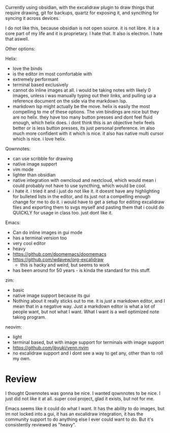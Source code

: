 Currently using obsidian, with the excalidraw plugin to draw things that require drawing, git for backups,  quartz for exposing it, and syncthing for syncing it across devices.

I do not like this, because obsidian is not open source. it is not libre. it is a core part of my life and it is proprietary. I hate that. It also is electron. I hate that aswell.

Other options:

Helix:
* love the binds
* is the editor im most comfortable with
* extremely performant
* terminal based exclusively
* cannot do inline images at all. i would be taking notes with likely 0 images, unless i was manually typing out their links, and pulling up a reference document on the side via the markdown lsp. 
* markdown lsp might actually be the move. helix is easily the most compelling to me of these options. The vim bindings are nice but they are no helix. they have too many button presses and dont feel fluid enough, which helix does. i dont think this is an objective helix feels better or is less button presses, its just personal preference. im also much more confident with it which is nice. it also has native multi cursor which is nice. i love helix. 

Qownnotes:
* can use scribble for drawing
* native image support
* vim mode 
* lighter than obsidian 
* native integration with owncloud and nextcloud, which would mean i could probably not have to use syncthing, which would be cool. 
* i hate it. i tried it and i just do not like it. it doesnt have any highlighting for bulleted lists in the editor, and its just not a compelling enough change for me to do it. i would have to get a setup for editing excalidraw files and exporting them to svgs myself and pasting them that i could do QUICKLY for usage in class too. just dont like it. 


Emacs:
* Can do inline images in gui mode
* has a terminal version too
* very cool editor
* heavy
* https://github.com/doomemacs/doomemacs
* https://github.com/wdavew/org-excalidraw
	* this is hacky and weird, but seems to work
* has been around for 50 years - is kinda the standard for this stuff. 

zim: 
* basic
* native image support because its gui
* Nothing about it really sticks out to me. it is *just* a markdown editor, and I mean that in a negative way. Just a markdown editor is what a lot of people want, but not what I want. What I want is a well optimized note taking program.

neovim:
* light
* terminal based, but with image support for terminals with image support
* https://github.com/jbyuki/venn.nvim
* no excalidraw support and I dont see a way to get any, other than to roll my own. 

# Review
I thought Qownnotes was gonna be nice. I wanted qownnotes to be nice. I just did not like it at all. super cool project, glad it exists, but not for me.

Emacs seems like it could do what I want. It has the ability to do images, but im not locked into a gui, it has an excalidraw integration, it has the community support to do anything else I ever could want to do. But it's consistently reviewed as "heavy".

